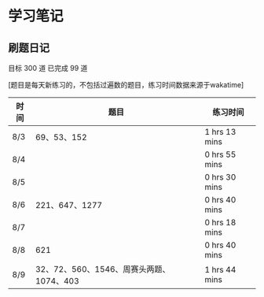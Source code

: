 # 学习笔记

## 刷题日记

目标 300 道 已完成 99 道

[题目是每天新练习的，不包括过遍数的题目，练习时间数据来源于wakatime]

| 时间 | 题目        | 练习时间      |
| ---- | ----------- | ------------- |
| 8/3  | 69、53、152 | 1 hrs 13 mins |
| 8/4  |  | 0 hrs 55 mins |
| 8/5  |  | 0 hrs 30 mins |
| 8/6  | 221、647、1277 | 0 hrs 40 mins |
| 8/7  |  | 0 hrs 18 mins |
| 8/8  | 621 | 0 hrs 40 mins |
| 8/9  | 32、72、560、1546、周赛头两题、1074、403 | 1 hrs 44 mins |